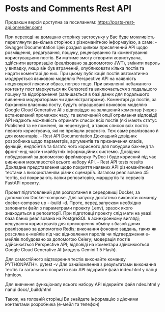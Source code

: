 # Posts and Comments Rest API

Продакшн версія доступна за посиланням:
    https://posts-rest-api.onrender.com/

При переході на домашню сторінку застосунку у Вас буде можливість переглянути де-кілька сторінок з різноманітною інформауією, а саме:
    - Swagger Documentation
        Цей роздыл цилком присвячений АРІ щодо розміщення, редагування, пошуку, рецензуванню та коментування користувацьких постів.
        Ви матиме змогу створити користувача, здійснити авторизацію (реалізовано за допомогою JWT), змінити пароль у випадку, якщо він був втрачений, опубликовати кілька постів та надати коментарі до них. При цьому публікація постів автоматично модерується язиковою моделлю Perspective API на наявність нецензурної лексики образ, погроз тощо. При виявленні небажаного контенту пост маркується як Censored та виключаєтьсчя з подальшого пошуку та відображення (залишається в базі даних для подальшого вивчення модераторами чи адміністраторами). Коментарі до постів, за бажанням власника посту, будуть опрацьовані язиковою моделлю Google Cloud Generative AI з відповіддю на залишений коментар (через встановлений промижок часу, та включенній опції отримання відповіді)
        АРІ надають можливість отримати список всіх постів (які мають статус Published та не помічені, як нецензурні), а також список всіх постів певного користувача, які не пройшли рецензію. Теж саме реалізовано й для коментарів.
    - Rest API Documentation
        Докладний довідник розробника щодо параметрів, аргументів та призначення класів, функцій, ендпоїнтів та багато чого корисного для побудови бак-енд та фронт-енд частин майбутніх інформаційних системю. Довідник побудований за допомогою фреймворку PyDoc і буде корисний під час вивчення можливостей всього набору АРІ.
    - Rest API tests results
        Докладне представлення щодо покриття наявних АРІ різноманітними тестами з використанням різних сценаріїв. Загалом реалізовано 45 тестів, які покривають папки репозиторію, маршрутів та сервисів FastAPI проекту.

Проект підготовлений для розгортання в середовищі Docker, за допомогою Docker-compose. Для запуску достатньо виконати команду docker-compose up --build -d. Проте, перед запуском необхідно заповнити файл з параметрами проекту (.env), зразок якого знаходиться в репозиторії.
При підготовці проекту слід мати на увазі:
    база баних реалізована на PostgreSQL в асинхронному вигляді;
    кешування користувачів для прискорення обміну з базой даних реалізовано за допомогою Redis;
    виконання фонових завдань, таких як розсилка е-мейлів під час відновлення паролів чи підтвердження е-мейлів побудовано за допомогою Celery;
    модерація постів здійснюється Perspective API;
    відповіді на коментари здійснюються Google Cloud Generative AI (модель Gemini 1.5 Flash).

Для самостійного відтворення тестів виконайте команду PYTHONPATH=. pytest -v
Для ознайомлення з результатами виконання тестів та загального покриття всіх АРІ відкрийте файл index.html у папці htmlcov.

Для вивчення функціоналу всього набору АРІ відкрийте файл ndex.html у папці docs/_build/html

Також, на головній сторінці Ви знайдете інформацію з діючими контактами розробника (е-мейл та телефон)
